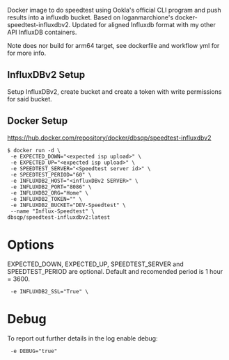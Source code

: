 Docker image to do speedtest using Ookla's official CLI program and push results into a influxdb bucket. Based on loganmarchione's docker-speedtest-influxdbv2.
Updated for aligned Influxdb format with my other API InfluxDB containers.

Note does nor build for arm64 target, see dockerfile and workflow yml for for more info.

## InfluxDBv2 Setup

Setup InfluxDBv2, create bucket and create a token with write permissions for said bucket.

## Docker Setup
https://hub.docker.com/repository/docker/dbsqp/speedtest-influxdbv2
```
$ docker run -d \
 -e EXPECTED_DOWN="<expected isp upload>" \
 -e EXPECTED_UP="<expected isp upload>" \
 -e SPEEDTEST_SERVER="<Speedtest server id>" \
 -e SPEEDTEST_PERIOD="60" \
 -e INFLUXDB2_HOST="<influxDBv2 SERVER>" \
 -e INFLUXDB2_PORT="8086" \
 -e INFLUXDB2_ORG="Home" \
 -e INFLUXDB2_TOKEN="" \
 -e INFLUXDB2_BUCKET="DEV-Speedtest" \
 --name "Influx-Speedtest" \
dbsqp/speedtest-influxdbv2:latest
```
# Options
EXPECTED_DOWN, EXPECTED_UP, SPEEDTEST_SERVER and SPEEDTEST_PERIOD are optional. Default and recomended period is 1 hour = 3600.
```
 -e INFLUXDB2_SSL="True" \
```


# Debug
To report out further details in the log enable debug:
```
 -e DEBUG="true"
```
